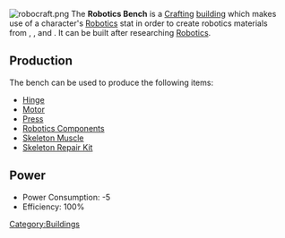 ![](robocraft.png "robocraft.png") The **Robotics Bench** is a
[Crafting](Crafting.md "wikilink") [building](Buildings_List.md "wikilink")
which makes use of a character's [Robotics](Robotics.md "wikilink") stat in
order to create robotics materials from [](Electrical_Components.md), [](Iron_Plates.md), and [](Steel_Bars.md). It can be built after
researching [Robotics](Robotics_(Tech).md "wikilink").

## Production

The bench can be used to produce the following items:

- [Hinge](Hinge.md "wikilink")
- [Motor](Motor.md "wikilink")
- [Press](Press.md "wikilink")
- [Robotics Components](Robotics_Components.md "wikilink")
- [Skeleton Muscle](Skeleton_Muscle.md "wikilink")
- [Skeleton Repair Kit](Skeleton_Repair_Kit.md "wikilink")

## Power

- Power Consumption: -5
- Efficiency: 100%

[Category:Buildings](Category:Buildings "wikilink")